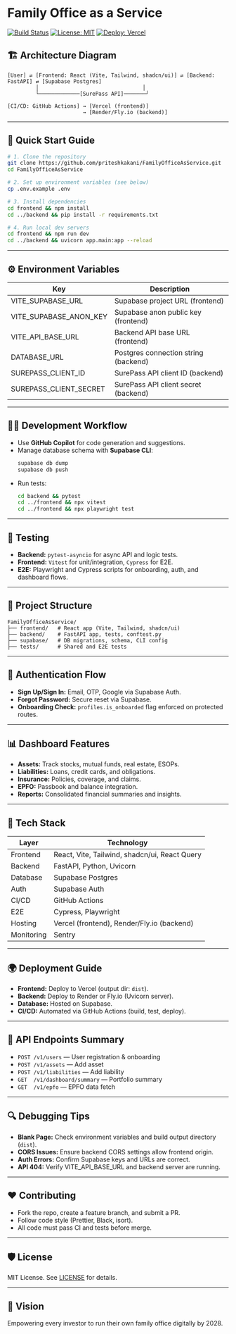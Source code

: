 # Family Office as a Service

[![Build Status](https://github.com/priteshkakani/FamilyOfficeAsService/actions/workflows/ci.yml/badge.svg)](https://github.com/priteshkakani/FamilyOfficeAsService/actions)
[![License: MIT](https://img.shields.io/badge/License-MIT-yellow.svg)](LICENSE)
[![Deploy: Vercel](https://vercelbadge.vercel.app/api/priteshkakani/FamilyOfficeAsService)](https://familyofficeaservice.vercel.app)

## 🏗️ Architecture Diagram

```
[User] ⇄ [Frontend: React (Vite, Tailwind, shadcn/ui)] ⇄ [Backend: FastAPI] ⇄ [Supabase Postgres]
         │                                 │
         └─────────────[SurePass API]───────┘

[CI/CD: GitHub Actions] → [Vercel (frontend)]
                        → [Render/Fly.io (backend)]
```

---

## 🚀 Quick Start Guide

```bash
# 1. Clone the repository
git clone https://github.com/priteshkakani/FamilyOfficeAsService.git
cd FamilyOfficeAsService

# 2. Set up environment variables (see below)
cp .env.example .env

# 3. Install dependencies
cd frontend && npm install
cd ../backend && pip install -r requirements.txt

# 4. Run local dev servers
cd frontend && npm run dev
cd ../backend && uvicorn app.main:app --reload
```

---

## ⚙️ Environment Variables

| Key                    | Description                          |
| ---------------------- | ------------------------------------ |
| VITE_SUPABASE_URL      | Supabase project URL (frontend)      |
| VITE_SUPABASE_ANON_KEY | Supabase anon public key (frontend)  |
| VITE_API_BASE_URL      | Backend API base URL (frontend)      |
| DATABASE_URL           | Postgres connection string (backend) |
| SUREPASS_CLIENT_ID     | SurePass API client ID (backend)     |
| SUREPASS_CLIENT_SECRET | SurePass API client secret (backend) |

---

## 🧑‍💻 Development Workflow

- Use **GitHub Copilot** for code generation and suggestions.
- Manage database schema with **Supabase CLI**:
  ```bash
  supabase db dump
  supabase db push
  ```
- Run tests:
  ```bash
  cd backend && pytest
  cd ../frontend && npx vitest
  cd ../frontend && npx playwright test
  ```

---

## 🧠 Testing

- **Backend:** `pytest-asyncio` for async API and logic tests.
- **Frontend:** `Vitest` for unit/integration, `Cypress` for E2E.
- **E2E:** Playwright and Cypress scripts for onboarding, auth, and dashboard flows.

---

## 🧩 Project Structure

```
FamilyOfficeAsService/
├── frontend/   # React app (Vite, Tailwind, shadcn/ui)
├── backend/    # FastAPI app, tests, conftest.py
├── supabase/   # DB migrations, schema, CLI config
├── tests/      # Shared and E2E tests
```

---

## 🔐 Authentication Flow

- **Sign Up/Sign In:** Email, OTP, Google via Supabase Auth.
- **Forgot Password:** Secure reset via Supabase.
- **Onboarding Check:** `profiles.is_onboarded` flag enforced on protected routes.

---

## 📊 Dashboard Features

- **Assets:** Track stocks, mutual funds, real estate, ESOPs.
- **Liabilities:** Loans, credit cards, and obligations.
- **Insurance:** Policies, coverage, and claims.
- **EPFO:** Passbook and balance integration.
- **Reports:** Consolidated financial summaries and insights.

---

## 🧰 Tech Stack

| Layer      | Technology                                    |
| ---------- | --------------------------------------------- |
| Frontend   | React, Vite, Tailwind, shadcn/ui, React Query |
| Backend    | FastAPI, Python, Uvicorn                      |
| Database   | Supabase Postgres                             |
| Auth       | Supabase Auth                                 |
| CI/CD      | GitHub Actions                                |
| E2E        | Cypress, Playwright                           |
| Hosting    | Vercel (frontend), Render/Fly.io (backend)    |
| Monitoring | Sentry                                        |

---

## 🌍 Deployment Guide

- **Frontend:** Deploy to Vercel (output dir: `dist`).
- **Backend:** Deploy to Render or Fly.io (Uvicorn server).
- **Database:** Hosted on Supabase.
- **CI/CD:** Automated via GitHub Actions (build, test, deploy).

---

## 🧾 API Endpoints Summary

- `POST /v1/users` — User registration & onboarding
- `POST /v1/assets` — Add asset
- `POST /v1/liabilities` — Add liability
- `GET  /v1/dashboard/summary` — Portfolio summary
- `GET  /v1/epfo` — EPFO data fetch

---

## 🔍 Debugging Tips

- **Blank Page:** Check environment variables and build output directory (`dist`).
- **CORS Issues:** Ensure backend CORS settings allow frontend origin.
- **Auth Errors:** Confirm Supabase keys and URLs are correct.
- **API 404:** Verify VITE_API_BASE_URL and backend server are running.

---

## ❤️ Contributing

- Fork the repo, create a feature branch, and submit a PR.
- Follow code style (Prettier, Black, isort).
- All code must pass CI and tests before merge.

---

## 🛡️ License

MIT License. See [LICENSE](LICENSE) for details.

---

## 🌟 Vision

Empowering every investor to run their own family office digitally by 2028.
